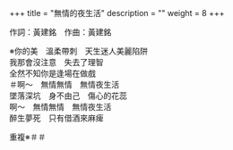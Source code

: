 +++
title = "無情的夜生活"
description = ""
weight = 8
+++

作詞：黃建銘　作曲：黃建銘

※你的美　溫柔帶刺　天生迷人美麗陷阱  
我那會沒注意　失去了理智  
全然不知你是逢場在做戲  
＃啊～　無情無情　無情夜生活  
墜落深坑　身不由己　傷心的花蕊  
啊～　無情無情　無情夜生活  
醉生夢死　只有借酒來麻痺  

重複※＃＃
